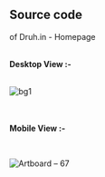 ## Source code
of
Druh.in - Homepage
<br>

<br>
<b>Desktop View :-</b>

<br>

<br>

![bg1](https://user-images.githubusercontent.com/46156118/72636048-3bcd5480-3984-11ea-8d1a-076d44064475.png)
<br>
<br>
<br>

<b>Mobile View :-</b>

<br>

![Artboard – 67](https://user-images.githubusercontent.com/46156118/72636132-6c14f300-3984-11ea-86c4-f37e723be028.png)
